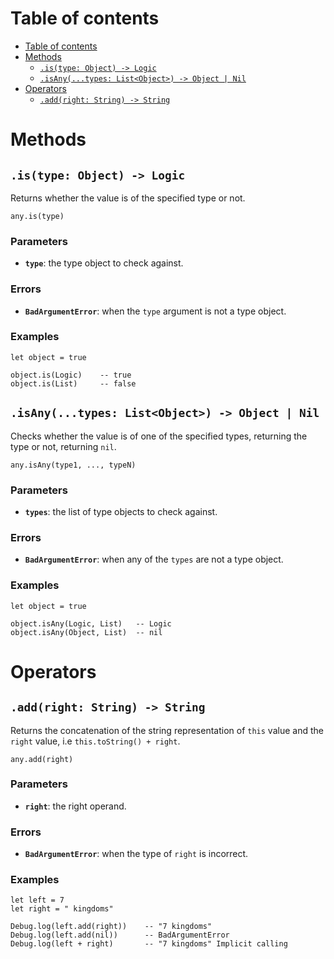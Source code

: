 
# Table of contents

- [Table of contents](#table-of-contents)
- [Methods](#methods)
  - [`.is(type: Object) -> Logic`](#istype-object---logic)
  - [`.isAny(...types: List<Object>) -> Object | Nil`](#isanytypes-listobject---object--nil)
- [Operators](#operators)
  - [`.add(right: String) -> String`](#addright-string---string)

# Methods

## `.is(type: Object) -> Logic`

Returns whether the value is of the specified type or not.

```lxm
any.is(type)
```

### Parameters

- **`type`**: the type object to check against.

### Errors

- **`BadArgumentError`**: when the `type` argument is not a type object.

### Examples

```lxm
let object = true

object.is(Logic)    -- true
object.is(List)     -- false
```

## `.isAny(...types: List<Object>) -> Object | Nil`

Checks whether the value is of one of the specified types, returning the type or not, returning `nil`.

```lxm
any.isAny(type1, ..., typeN)
```

### Parameters

- **`types`**: the list of type objects to check against.

### Errors

- **`BadArgumentError`**: when any of the `types` are not a type object.

### Examples

```lxm
let object = true

object.isAny(Logic, List)   -- Logic
object.isAny(Object, List)  -- nil
```

# Operators

## `.add(right: String) -> String`

Returns the concatenation of the string representation of `this` value and the `right` value, i.e `this.toString() + right`.

```lxm
any.add(right)
```

### Parameters

- **`right`**: the right operand.

### Errors

- **`BadArgumentError`**: when the type of `right` is incorrect.

### Examples

```lxm
let left = 7
let right = " kingdoms"

Debug.log(left.add(right))    -- "7 kingdoms"
Debug.log(left.add(nil))      -- BadArgumentError
Debug.log(left + right)       -- "7 kingdoms" Implicit calling
```
